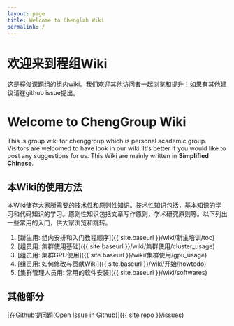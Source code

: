 ```yaml
---
layout: page
title: Welcome to Chenglab Wiki
permalink: /
---
```


# 欢迎来到程组Wiki

这是程俊课题组的组内wiki。我们欢迎其他访问者一起浏览和提升！如果有其他建议请在github issue提出。

# Welcome to ChengGroup Wiki

This is group wiki for chenggroup which is personal academic group. Visitors are welcomed to have look in our wiki. It's better if you would like to post any suggestions for us. This Wiki are mainly written in **Simplified Chinese**.



## 本Wiki的使用方法

本Wiki储存大家所需要的技术性和原则性知识。技术性知识包括，基本知识的学习和代码知识的学习。原则性知识包括文章写作原则，学术研究原则等。以下列出一些常用的入门，供大家浏览和跳转。

1. [新生用: 组内安排和入门教程顺序]({{ site.baseurl }}/wiki/新生培训/toc)
2. [组员用: 集群使用基础]({{ site.baseurl }}/wiki/集群使用/cluster_usage)
3. [组员用: 集群GPU使用]({{ site.baseurl }}/wiki/集群使用/gpu_usage)
4. [组员用: 如何修改与贡献Wiki]({{ site.baseurl }}/wiki/开始/howtodo)
5. [集群管理人员用: 常用的软件安装]({{ site.baseurl }}/wiki/softwares)

## 其他部分

[在Github提问题(Open Issue in Github)]({{ site.repo }}/issues)


